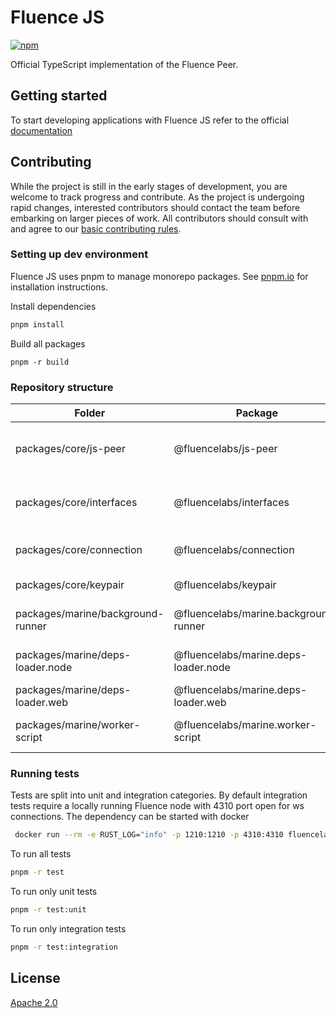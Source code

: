# Fluence JS

[![npm](https://img.shields.io/npm/v/@fluencelabs/fluence)](https://www.npmjs.com/package/@fluencelabs/fluence)

Official TypeScript implementation of the Fluence Peer.

## Getting started

To start developing applications with Fluence JS refer to the official [documentation](https://fluence.dev/docs/build/fluence-js/)

## Contributing

While the project is still in the early stages of development, you are welcome to track progress and contribute. As the project is undergoing rapid changes, interested contributors should contact the team before embarking on larger pieces of work. All contributors should consult with and agree to our [basic contributing rules](CONTRIBUTING.md).

### Setting up dev environment

Fluence JS uses pnpm to manage monorepo packages. See [pnpm.io](https://pnpm.io/installation) for installation instructions.

Install dependencies

```bash
pnpm install
```

Build all packages

```
pnpm -r build
```

### Repository structure

| Folder                            | Package                               | Description                                   |
| --------------------------------- | ------------------------------------- | --------------------------------------------- |
| packages/core/js-peer             | @fluencelabs/js-peer                  | TypeScript implementation of the Fluence Peer |
| packages/core/interfaces          | @fluencelabs/interfaces               | Common interfaces used in Fluence Peer        |
| packages/core/connection          | @fluencelabs/connection               | Connectivity layer used in Fluence Peer       |
| packages/core/keypair             | @fluencelabs/keypair                  | Key Pair implementation                       |
| packages/marine/background-runner | @fluencelabs/marine.background-runner | MarineJS background runner                    |
| packages/marine/deps-loader.node  | @fluencelabs/marine.deps-loader.node  | MarineJS deps loader for nodejs               |
| packages/marine/deps-loader.web   | @fluencelabs/marine.deps-loader.web   | MarineJS deps loader for web                  |
| packages/marine/worker-script     | @fluencelabs/marine.worker-script     | MarineJS background worker script             |

### Running tests

Tests are split into unit and integration categories. By default integration tests require a locally running Fluence node with 4310 port open for ws connections. The dependency can be started with docker

```bash
 docker run --rm -e RUST_LOG="info" -p 1210:1210 -p 4310:4310 fluencelabs/fluence -t 1210 -w 4310 -k gKdiCSUr1TFGFEgu2t8Ch1XEUsrN5A2UfBLjSZvfci9SPR3NvZpACfcpPGC3eY4zma1pk7UvYv5zb1VjvPHwCjj
```

To run all tests

```bash
pnpm -r test
```

To run only unit tests

```bash
pnpm -r test:unit
```

To run only integration tests

```bash
pnpm -r test:integration
```

## License

[Apache 2.0](LICENSE)
